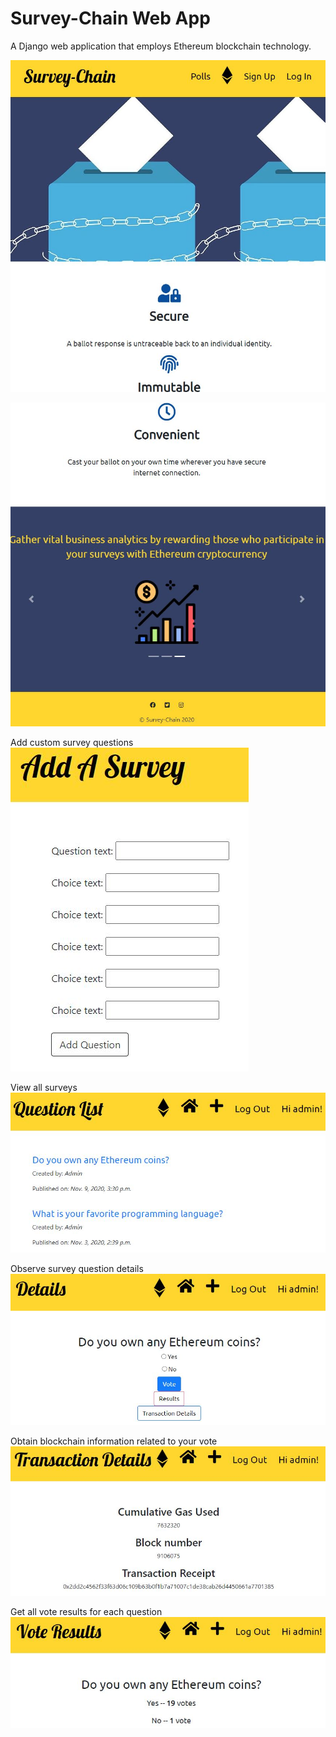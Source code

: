 # Survey-Chain Web App
A Django web application that employs Ethereum blockchain technology.

![HomepagePic](HomepagePic.JPG)

![HomepagePic2](HomepagePic2.JPG)

Add custom survey questions
![AddSurvey](AddSurvey.JPG)

View all surveys
![QuestionList](QuestionList.JPG)

Observe survey question details
![Details](Details.JPG)

Obtain blockchain information related to your vote
![TransactionDetail](TransactionDetail.JPG)

Get all vote results for each question
![VoteResults](VoteResults.JPG)
